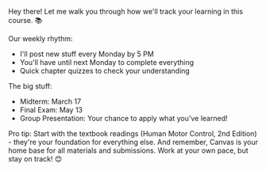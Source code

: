 Hey there! Let me walk you through how we'll track your learning in this course. 📚

Our weekly rhythm:
- I'll post new stuff every Monday by 5 PM
- You'll have until next Monday to complete everything
- Quick chapter quizzes to check your understanding

The big stuff:
- Midterm: March 17
- Final Exam: May 13
- Group Presentation: Your chance to apply what you've learned!

Pro tip: Start with the textbook readings (Human Motor Control, 2nd Edition) - they're your foundation for everything else. And remember, Canvas is your home base for all materials and submissions. Work at your own pace, but stay on track! 😊
